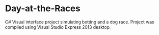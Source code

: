 # Day-at-the-Races
C# Visual interface project simulating betting and a dog race.
Project was complied using Visual Studio Express 2013 desktop.
